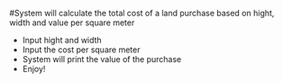 #System will calculate the total cost of a land purchase based on hight, width and value per square meter 
- Input hight and width
- Input the cost per square meter
- System will print the value of the purchase
- Enjoy!